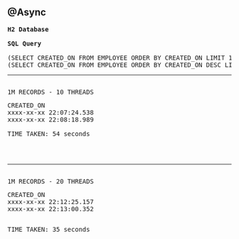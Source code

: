 ## @Async

<pre>
<strong>H2 Database</strong>

<strong>SQL Query</strong>

(SELECT CREATED_ON FROM EMPLOYEE ORDER BY CREATED_ON LIMIT 1) UNION ALL
(SELECT CREATED_ON FROM EMPLOYEE ORDER BY CREATED_ON DESC LIMIT 1)
<hr>
1M RECORDS - 10 THREADS
<pre>
CREATED_ON
xxxx-xx-xx 22:07:24.538
xxxx-xx-xx 22:08:18.989

TIME TAKEN: 54 seconds
</pre>
<hr>
1M RECORDS - 20 THREADS
<pre>
CREATED_ON
xxxx-xx-xx 22:12:25.157
xxxx-xx-xx 22:13:00.352

TIME TAKEN: 35 seconds
</pre>
</pre>